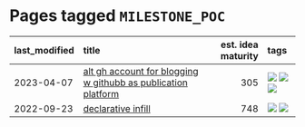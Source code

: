 # Pages tagged `MILESTONE_POC`

|last_modified|title|est. idea maturity|tags
|:---|:---|---:|:---|
|2023-04-07|[alt gh account for blogging w githubb as publication platform](../alt_gh_account_for_blogging.md)|305|[![](https://img.shields.io/badge/tag-MILESTONE_POC-f1c85)](../tags/MILESTONE_POC.md) [![](https://img.shields.io/badge/tag-publication-1eefac)](../tags/publication.md) [![](https://img.shields.io/badge/tag-wip-12f6d5)](../tags/wip.md)|
|2022-09-23|[declarative infill](../declarative-infill.md)|748|[![](https://img.shields.io/badge/tag-MILESTONE_POC-f1c85)](../tags/MILESTONE_POC.md) [![](https://img.shields.io/badge/tag-experimental-c4fb38)](../tags/experimental.md)|